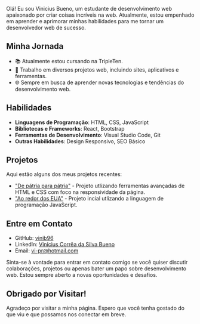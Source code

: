 Olá! Eu sou Vinicius Bueno, um estudante de desenvolvimento web apaixonado por criar coisas incríveis na web. Atualmente, estou empenhado em aprender e aprimorar minhas habilidades para me tornar um desenvolvedor web de sucesso.

## Minha Jornada

- 📚 Atualmente estou cursando na TripleTen.
- 💼 Trabalho em diversos projetos web, incluindo sites, aplicativos e ferramentas.
- 🌐 Sempre em busca de aprender novas tecnologias e tendências do desenvolvimento web.

## Habilidades

- **Linguagens de Programação**: HTML, CSS, JavaScript
- **Bibliotecas e Frameworks**: React, Bootstrap
- **Ferramentas de Desenvolvimento**: Visual Studio Code, Git
- **Outras Habilidades**: Design Responsivo, SEO Básico

## Projetos

Aqui estão alguns dos meus projetos recentes:

- ["De pátria para pátria"](https://vinib96.github.io/web_project_homeland) - Projeto utlizando ferramentas avançadas de HTML e CSS com foco na responsividade da página.
- ["Ao redor dos EUA"](https://vinib96.github.io/web_project_around/) - Projeto incial utlizando a linguagem de programação JavaScript.


## Entre em Contato

- GitHub: [vinib96](https://github.com/vinib96)
- LinkedIn: [Vinícius Corrêa da Silva Bueno](https://www.linkedin.com/in/vin%C3%ADcius-corr%C3%AAa-da-silva-bueno-261136284/)
- Email: vi-pr@hotmail.com

Sinta-se à vontade para entrar em contato comigo se você quiser discutir colaborações, projetos ou apenas bater um papo sobre desenvolvimento web. Estou sempre aberto a novas oportunidades e desafios.

## Obrigado por Visitar!

Agradeço por visitar a minha página. Espero que você tenha gostado do que viu e que possamos nos conectar em breve.

